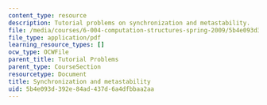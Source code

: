 ```yaml
---
content_type: resource
description: Tutorial problems on synchronization and metastability.
file: /media/courses/6-004-computation-structures-spring-2009/5b4e093d392e84ad437d6a4dfbbaa2aa_MIT6004s09tutor08.pdf
file_type: application/pdf
learning_resource_types: []
ocw_type: OCWFile
parent_title: Tutorial Problems
parent_type: CourseSection
resourcetype: Document
title: Synchronization and metastability
uid: 5b4e093d-392e-84ad-437d-6a4dfbbaa2aa
---
```

